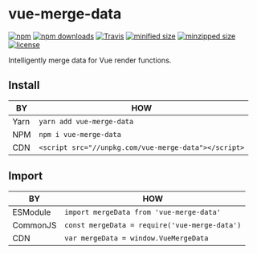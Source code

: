 # vue-merge-data

[![npm](https://img.shields.io/npm/v/vue-merge-data.svg?style=for-the-badge)](https://npm.im/vue-merge-data)
[![npm downloads](https://img.shields.io/npm/dt/vue-merge-data.svg?style=for-the-badge)](https://npm.im/vue-merge-data)
[![Travis](https://img.shields.io/travis/fjc0k/vue-merge-data.svg?style=for-the-badge)](https://travis-ci.org/fjc0k/vue-merge-data)
[![minified size](https://img.shields.io/bundlephobia/min/vue-merge-data.svg?style=for-the-badge)](https://github.com/fjc0k/vue-merge-data/blob/master/dist/vue-merge-data.min.js)
[![minzipped size](https://img.shields.io/bundlephobia/minzip/vue-merge-data.svg?style=for-the-badge)](https://github.com/fjc0k/vue-merge-data/blob/master/dist/vue-merge-data.min.js)
[![license](https://img.shields.io/github/license/fjc0k/vue-merge-data.svg?style=for-the-badge)](https://github.com/fjc0k/vue-merge-data/blob/master/LICENSE)


Intelligently merge data for Vue render functions.

## Install

BY   | HOW
-----|------------------------------------------------------
Yarn | `yarn add vue-merge-data`
NPM  | `npm i vue-merge-data`
CDN  | `<script src="//unpkg.com/vue-merge-data"></script>`


## Import

BY       | HOW
---------|-----------------------------------------------
ESModule | `import mergeData from 'vue-merge-data'`
CommonJS | `const mergeData = require('vue-merge-data')`
CDN      | `var mergeData = window.VueMergeData`
